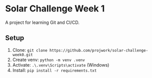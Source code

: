 # Solar Challenge Week 1

A project for learning Git and CI/CD.

## Setup

1. Clone: `git clone https://github.com/projwork/solar-challenge-week0.git`
2. Create venv: `python -m venv .venv`
3. Activate: `.\.venv\Scripts\activate` (Windows)
4. Install: `pip install -r requirements.txt`
